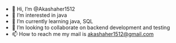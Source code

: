 - 👋 Hi, I’m @Akashaher1512
- 👀 I’m interested in java
- 🌱 I’m currently learning java, SQL
- 💞️ I’m looking to collaborate on backend development and testing 
- 📫 How to reach me my mail is akashaher1512@gmail.com

<!---
Akashaher1512/Akashaher1512 is a ✨ special ✨ repository because its `README.md` (this file) appears on your GitHub profile.
You can click the Preview link to take a look at your changes.
--->
